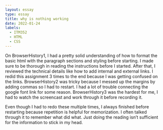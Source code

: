 ```yaml
---
layout: essay
type: essay
title: why is nothing working
date: 2022-01-24
labels:
  - ITM352
  - HTML
  - CSS
---
```


On BrowserHistory1, I had a pretty solid understanding of how to format the basic html with the paragraph sections and styling before starting. I made sure to be thorough in reading the instructions before I started. After that, I reviewed the technical details like how to add internal and external links. I redid this assignment 3 times to the end because I was getting confused on the links. BrowserHistory2 was tricky because I messed up the margins by adding commas so I had to restart. I had a lot of trouble connecting the google font link for some reason. BrowserHistory3 was the hardest for me, I had to watch the screencast and work through it before recording it. 

Even though I had to redo these multiple times, I always finished before restarting because repetition is helpful for memorization. I often talked through it to remember what did what. Just doing the reading isn’t sufficient for the information to stick in my head.
